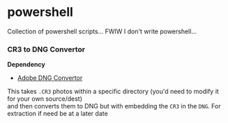 # powershell
Collection of powershell scripts... FWIW I don't write powershell...


### CR3 to DNG Convertor 

__Dependency__
* [Adobe DNG Convertor](https://helpx.adobe.com/photoshop/using/adobe-dng-converter.html)

This takes `.CR3` photos within a specific directory (you'd need to modify it for your own source/dest)  
and then converts them to DNG but with embedding the `CR3` in the `DNG`.  For extraction if need be at a later date
